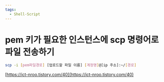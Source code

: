 ```yaml
---
tags:
  - Shell-Script
---
```

# pem 키가 필요한 인스턴스에 scp 명령어로 파일 전송하기

```bash
scp -i [pem파일경로] [업로드할 파일 이름] [계정명]@[ip 주소]:~/[경로]
```

[https://ict-nroo.tistory.com/40](https://ict-nroo.tistory.com/40)